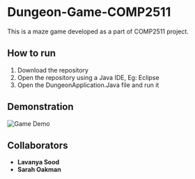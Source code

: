 # Dungeon-Game-COMP2511

This is a maze game developed as a part of COMP2511 project.

## How to run
1. Download the repository
2. Open the repository using a Java IDE, Eg: Eclipse
3. Open the DungeonApplication.Java file and run it


## Demonstration
![Game Demo](https://github.com/lavanya-sood/Dungeon-Game-COMP2511/blob/master/tele.gif)

## Collaborators
* **Lavanya Sood**
* **Sarah Oakman**
